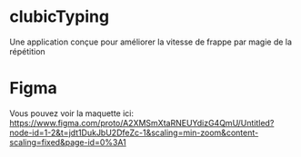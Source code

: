 # clubicTyping
Une application conçue pour améliorer la vitesse de frappe par magie de la répétition
# Figma
Vous pouvez voir la maquette ici: https://www.figma.com/proto/A2XMSmXtaRNEUYdizG4QmU/Untitled?node-id=1-2&t=jdt1DukJbU2DfeZc-1&scaling=min-zoom&content-scaling=fixed&page-id=0%3A1
